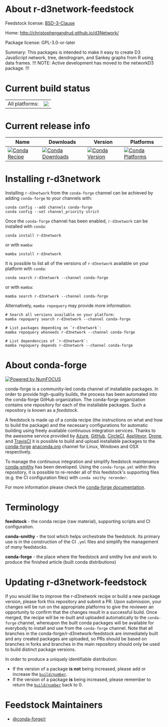 About r-d3network-feedstock
===========================

Feedstock license: [BSD-3-Clause](https://github.com/conda-forge/r-d3network-feedstock/blob/main/LICENSE.txt)

Home: http://christophergandrud.github.io/d3Network/

Package license: GPL-3.0-or-later

Summary: This packages is intended to make it easy to create D3 JavaScript network, tree, dendrogram, and Sankey graphs from R using data frames. !!! NOTE: Active development has moved to the networkD3 package. !!!

Current build status
====================


<table><tr><td>All platforms:</td>
    <td>
      <a href="https://dev.azure.com/conda-forge/feedstock-builds/_build/latest?definitionId=8893&branchName=main">
        <img src="https://dev.azure.com/conda-forge/feedstock-builds/_apis/build/status/r-d3network-feedstock?branchName=main">
      </a>
    </td>
  </tr>
</table>

Current release info
====================

| Name | Downloads | Version | Platforms |
| --- | --- | --- | --- |
| [![Conda Recipe](https://img.shields.io/badge/recipe-r--d3network-green.svg)](https://anaconda.org/conda-forge/r-d3network) | [![Conda Downloads](https://img.shields.io/conda/dn/conda-forge/r-d3network.svg)](https://anaconda.org/conda-forge/r-d3network) | [![Conda Version](https://img.shields.io/conda/vn/conda-forge/r-d3network.svg)](https://anaconda.org/conda-forge/r-d3network) | [![Conda Platforms](https://img.shields.io/conda/pn/conda-forge/r-d3network.svg)](https://anaconda.org/conda-forge/r-d3network) |

Installing r-d3network
======================

Installing `r-d3network` from the `conda-forge` channel can be achieved by adding `conda-forge` to your channels with:

```
conda config --add channels conda-forge
conda config --set channel_priority strict
```

Once the `conda-forge` channel has been enabled, `r-d3network` can be installed with `conda`:

```
conda install r-d3network
```

or with `mamba`:

```
mamba install r-d3network
```

It is possible to list all of the versions of `r-d3network` available on your platform with `conda`:

```
conda search r-d3network --channel conda-forge
```

or with `mamba`:

```
mamba search r-d3network --channel conda-forge
```

Alternatively, `mamba repoquery` may provide more information:

```
# Search all versions available on your platform:
mamba repoquery search r-d3network --channel conda-forge

# List packages depending on `r-d3network`:
mamba repoquery whoneeds r-d3network --channel conda-forge

# List dependencies of `r-d3network`:
mamba repoquery depends r-d3network --channel conda-forge
```


About conda-forge
=================

[![Powered by
NumFOCUS](https://img.shields.io/badge/powered%20by-NumFOCUS-orange.svg?style=flat&colorA=E1523D&colorB=007D8A)](https://numfocus.org)

conda-forge is a community-led conda channel of installable packages.
In order to provide high-quality builds, the process has been automated into the
conda-forge GitHub organization. The conda-forge organization contains one repository
for each of the installable packages. Such a repository is known as a *feedstock*.

A feedstock is made up of a conda recipe (the instructions on what and how to build
the package) and the necessary configurations for automatic building using freely
available continuous integration services. Thanks to the awesome service provided by
[Azure](https://azure.microsoft.com/en-us/services/devops/), [GitHub](https://github.com/),
[CircleCI](https://circleci.com/), [AppVeyor](https://www.appveyor.com/),
[Drone](https://cloud.drone.io/welcome), and [TravisCI](https://travis-ci.com/)
it is possible to build and upload installable packages to the
[conda-forge](https://anaconda.org/conda-forge) [anaconda.org](https://anaconda.org/)
channel for Linux, Windows and OSX respectively.

To manage the continuous integration and simplify feedstock maintenance
[conda-smithy](https://github.com/conda-forge/conda-smithy) has been developed.
Using the ``conda-forge.yml`` within this repository, it is possible to re-render all of
this feedstock's supporting files (e.g. the CI configuration files) with ``conda smithy rerender``.

For more information please check the [conda-forge documentation](https://conda-forge.org/docs/).

Terminology
===========

**feedstock** - the conda recipe (raw material), supporting scripts and CI configuration.

**conda-smithy** - the tool which helps orchestrate the feedstock.
                   Its primary use is in the construction of the CI ``.yml`` files
                   and simplify the management of *many* feedstocks.

**conda-forge** - the place where the feedstock and smithy live and work to
                  produce the finished article (built conda distributions)


Updating r-d3network-feedstock
==============================

If you would like to improve the r-d3network recipe or build a new
package version, please fork this repository and submit a PR. Upon submission,
your changes will be run on the appropriate platforms to give the reviewer an
opportunity to confirm that the changes result in a successful build. Once
merged, the recipe will be re-built and uploaded automatically to the
`conda-forge` channel, whereupon the built conda packages will be available for
everybody to install and use from the `conda-forge` channel.
Note that all branches in the conda-forge/r-d3network-feedstock are
immediately built and any created packages are uploaded, so PRs should be based
on branches in forks and branches in the main repository should only be used to
build distinct package versions.

In order to produce a uniquely identifiable distribution:
 * If the version of a package **is not** being increased, please add or increase
   the [``build/number``](https://docs.conda.io/projects/conda-build/en/latest/resources/define-metadata.html#build-number-and-string).
 * If the version of a package **is** being increased, please remember to return
   the [``build/number``](https://docs.conda.io/projects/conda-build/en/latest/resources/define-metadata.html#build-number-and-string)
   back to 0.

Feedstock Maintainers
=====================

* [@conda-forge/r](https://github.com/orgs/conda-forge/teams/r/)

